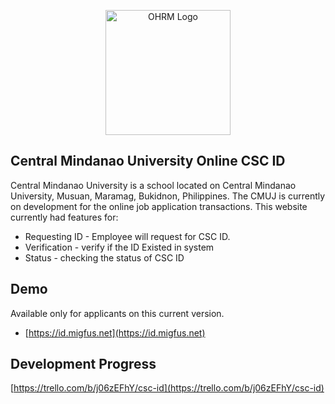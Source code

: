 <p align="center">
  <a href="https://id.migfus.net" target="_blank">
    <img src="https://queuing.migfus.net/assets/logo-sm.png" width="200" alt="OHRM Logo" />
  </a>
</p>

## Central Mindanao University Online CSC ID

Central Mindanao University is a school located on Central Mindanao University, Musuan, Maramag, Bukidnon, Philippines. The CMUJ is currently on development for the online job application transactions. This website currently had features for:

- Requesting ID - Employee will request for CSC ID.
- Verification - verify if the ID Existed in system
- Status - checking the status of CSC ID

## Demo 

Available only for applicants on this current version.

- [https://id.migfus.net](https://id.migfus.net)

## Development Progress

[https://trello.com/b/j06zEFhY/csc-id](https://trello.com/b/j06zEFhY/csc-id) 

